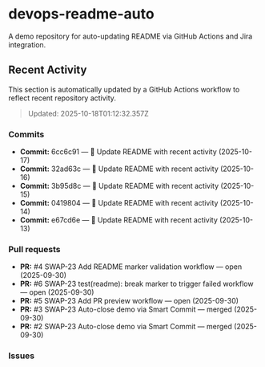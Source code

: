 # devops-readme-auto
A demo repository for auto-updating README via GitHub Actions and Jira integration.

##  Recent Activity
This section is automatically updated by a GitHub Actions workflow to reflect recent repository activity.

<!--START_SECTION:activity-->
> Updated: 2025-10-18T01:12:32.357Z

### Commits
- **Commit:** 6cc6c91 — 📄 Update README with recent activity (2025-10-17)
- **Commit:** 32ad63c — 📄 Update README with recent activity (2025-10-16)
- **Commit:** 3b95d8c — 📄 Update README with recent activity (2025-10-15)
- **Commit:** 0419804 — 📄 Update README with recent activity (2025-10-14)
- **Commit:** e67cd6e — 📄 Update README with recent activity (2025-10-13)

### Pull requests
- **PR:** #4 SWAP-23 Add README marker validation workflow — open (2025-09-30)
- **PR:** #6 SWAP-23 test(readme): break marker to trigger failed workflow — open (2025-09-30)
- **PR:** #5 SWAP-23 Add PR preview workflow — open (2025-09-30)
- **PR:** #3 SWAP-23 Auto-close demo via Smart Commit — merged (2025-09-30)
- **PR:** #2 SWAP-23 Auto-close demo via Smart Commit — merged (2025-09-30)

### Issues
<!--END_SECTION:activity-->


<!-- Smart Commit FINISH test -->
